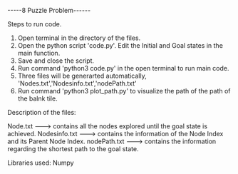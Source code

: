 -----8 Puzzle Problem------


Steps to run code.


1. Open terminal in the directory of the files.
2. Open the python script 'code.py'. Edit the Initial and Goal states in the main function.
3. Save and close the script.
4. Run command 'python3 code.py' in the open terminal to run main code.
5. Three files will be generarted automatically, 'Nodes.txt','Nodesinfo.txt','nodePath.txt'
6. Run command 'python3 plot_path.py' to visualize the path of the path of the balnk tile.

Description of the files:

Node.txt ---> contains all the nodes explored until the goal state is achieved.
Nodesinfo.txt ---> contains the information of the Node Index and its Parent Node Index.
nodePath.txt ---> contains the information regarding the shortest path to the goal state.

Libraries used: Numpy